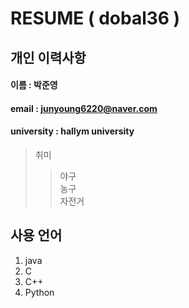 # RESUME ( dobal36 )

## 개인 이력사항

#### 이름 : 박준영
#### email : junyoung6220@naver.com
#### university : hallym university

> 취미
>> 야구  
>> 농구  
>> 자전거  

## 사용 언어
1. java  
2. C  
3. C++  
4. Python  
